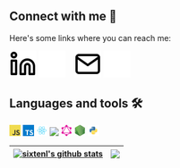 ## Connect with me 📮
Here's some links where you can reach me:

[![website](./img/linkedin-dark.svg)](https://www.linkedin.com/in/sixten-landy#gh-light-mode-only)
[![website](./img/linkedin-light.svg)](https://www.linkedin.com/in/sixten-landy#gh-dark-mode-only)
&nbsp;&nbsp;
[![landysixten@gmail.com](./img/envelope-dark.svg)](mailto:landysixten@gmail.com#gh-light-mode-only)
[![landysixten@gmail.com](./img/envelope-light.svg)](mailto:landysixten@gmail.com#gh-dark-mode-only)

## Languages and tools 🛠
<code><img height="20" src="https://raw.githubusercontent.com/github/explore/80688e429a7d4ef2fca1e82350fe8e3517d3494d/topics/javascript/javascript.png"></code>
<code><img height="20" src="https://raw.githubusercontent.com/github/explore/80688e429a7d4ef2fca1e82350fe8e3517d3494d/topics/typescript/typescript.png"></code>
<code><img height="20" src="https://raw.githubusercontent.com/github/explore/80688e429a7d4ef2fca1e82350fe8e3517d3494d/topics/react/react.png"></code>
<code><img height="20" src="https://d2eip9sf3oo6c2.cloudfront.net/tags/images/000/001/074/full/nextjs.png"></code>
<code><img height="20" src="https://raw.githubusercontent.com/github/explore/5c058a388828bb5fde0bcafd4bc867b5bb3f26f3/topics/graphql/graphql.png"></code>
<code><img height="20" src="https://raw.githubusercontent.com/github/explore/80688e429a7d4ef2fca1e82350fe8e3517d3494d/topics/nodejs/nodejs.png"></code>
<code><img height="20" src="https://raw.githubusercontent.com/github/explore/80688e429a7d4ef2fca1e82350fe8e3517d3494d/topics/python/python.png"></code>

| <a href="https://github.com/anuraghazra/github-readme-stats"><img align="center" src="https://github-readme-stats.vercel.app/api?username=sixtenl&show_icons=true&include_all_commits=true&theme=buefy&hide_border=true" alt="sixtenl's github stats" /></a> | <a href="https://github.com/anuraghazra/github-readme-stats"><img align="center" src="https://github-readme-stats.vercel.app/api/top-langs/?username=sixtenl&layout=compact&theme=buefy&hide_border=true" /></a> |
| ------------- | ------------- |
